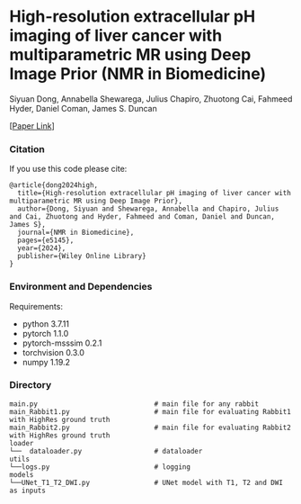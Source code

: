 # High-resolution extracellular pH imaging of liver cancer with multiparametric MR using Deep Image Prior (NMR in Biomedicine)

Siyuan Dong, Annabella Shewarega, Julius Chapiro, Zhuotong Cai, Fahmeed Hyder, Daniel Coman, James S. Duncan

[[Paper Link](https://analyticalsciencejournals.onlinelibrary.wiley.com/doi/full/10.1002/nbm.5145)]

### Citation
If you use this code please cite:

    @article{dong2024high,
      title={High-resolution extracellular pH imaging of liver cancer with multiparametric MR using Deep Image Prior},
      author={Dong, Siyuan and Shewarega, Annabella and Chapiro, Julius and Cai, Zhuotong and Hyder, Fahmeed and Coman, Daniel and Duncan, James S},
      journal={NMR in Biomedicine},
      pages={e5145},
      year={2024},
      publisher={Wiley Online Library}
    }
   
### Environment and Dependencies
 Requirements:
 * python 3.7.11
 * pytorch 1.1.0
 * pytorch-msssim 0.2.1
 * torchvision 0.3.0
 * numpy 1.19.2

### Directory
    main.py                             # main file for any rabbit
    main_Rabbit1.py                     # main file for evaluating Rabbit1 with HighRes ground truth
    main_Rabbit2.py                     # main file for evaluating Rabbit2 with HighRes ground truth
    loader
    └──  dataloader.py                  # dataloader
    utils
    └──logs.py                          # logging
    models
    └──UNet_T1_T2_DWI.py                # UNet model with T1, T2 and DWI as inputs

